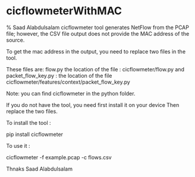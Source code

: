 # cicflowmeterWithMAC

% Saad Alabdulsalam
cicflowmeter tool generates NetFlow from the PCAP file; however, the CSV file output does not provide the MAC address of the source.

To get the mac address in the output, you need to replace two files in the tool. 


These files are: flow.py  the location of the file : 
cicflowmeter/flow.py
and packet_flow_key.py : the location of the file
cicflowmeter/features/context/packet_flow_key.py

Note: you can find cicflowmeter in the python folder.


If you do not have the tool, you need first install it on your device Then replace the two files. 


To install the tool :

pip install cicflowmeter

To use it :
 

cicflowmeter -f example.pcap -c flows.csv


Thnaks
Saad Alabdulsalam
